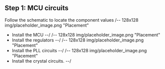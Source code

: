 ## Step 1: MCU circuits
Follow the schematic to locate the component values
/-- 128x128 img/placeholder_image.png "Placement"
 - Install the MCU
--/
/-- 128x128 img/placeholder_image.png "Placement"
 - Install the regulators
--/
/-- 128x128 img/placeholder_image.png "Placement"
 - Install the PLL circuits
--/
/-- 128x128 img/placeholder_image.png "Placement"
 - Install the crystal circuits.
--/

